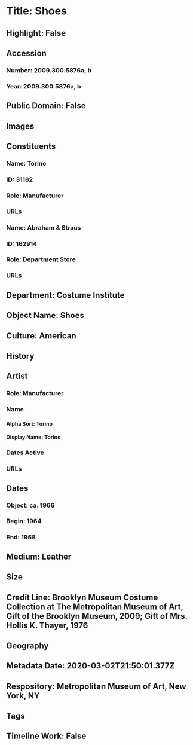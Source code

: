# Title: Shoes
## Highlight: False
## Accession
### Number: 2009.300.5876a, b
### Year: 2009.300.5876a, b
## Public Domain: False
## Images
## Constituents
### Name: Torino
### ID: 31162
### Role: Manufacturer
### URLs
### Name: Abraham &amp; Straus
### ID: 162914
### Role: Department Store
### URLs
## Department: Costume Institute
## Object Name: Shoes
## Culture: American
## History
## Artist
### Role: Manufacturer
### Name
#### Alpha Sort: Torino
#### Display Name: Torino
### Dates Active
### URLs
## Dates
### Object: ca. 1966
### Begin: 1964
### End: 1968
## Medium: Leather
## Size
## Credit Line: Brooklyn Museum Costume Collection at The Metropolitan Museum of Art, Gift of the Brooklyn Museum, 2009; Gift of Mrs. Hollis K. Thayer, 1976
## Geography
## Metadata Date: 2020-03-02T21:50:01.377Z
## Respository: Metropolitan Museum of Art, New York, NY
## Tags
## Timeline Work: False